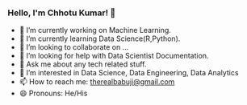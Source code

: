 ### Hello, I'm Chhotu Kumar! 👋

- 🔭 I’m currently working on Machine Learning.
- 🌱 I’m currently learning Data Science(R,Python).
- 👯 I’m looking to collaborate on ...
- 🤔 I’m looking for help with Data Scientist Documentation.
- 💬 Ask me about any tech related stuff.
- 👀 I’m interested in Data Science, Data Engineering, Data Analytics
- 📫 How to reach me: therealbabuji@gmail.com
- 😄 Pronouns: He/His

